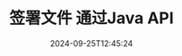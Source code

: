 ---
############################# Static ############################
layout: "landing"
date: 2024-09-25T12:45:24
draft: false

lang: zh
product: "Signature"
product_tag: "signature"
platform: "Java"
platform_tag: "java"

############################# Drop-down ############################
supported_platforms:
  items:
    # supported_platforms loop
    - title: ".NET"
      tag: "net"
    # supported_platforms loop
    - title: "Java"
      tag: "java"
    # supported_platforms loop
    - title: "Node.js"
      tag: "nodejs-java" 
    # supported_platforms loop
    - title: "Python"
      tag: "python-net" 

############################# Head ############################
head_title: "Java 数字签名库 - GroupDocs.Signature"
head_description: "通过 GroupDocs.Signature 的电子签名为 Java 应用程序提供支持。快速、轻松地签署商业文件。"

############################# Header ############################
title: "签署文件 通过Java API"
description: "使用我们面向程序员和最终用户的灵活的 API 和基于应用程序的解决方案，在任何平台上签署数字文档和图像。"
words:
  for: "为了"

actions:
  main: "免费 Maven 下载"
  main_link: "https://releases.groupdocs.com/java/repo/com/groupdocs/groupdocs-signature/"
  alt: "许可"
  alt_link: "https://purchase.groupdocs.com/pricing/signature/java/"
  title: "准备好开始了吗？"
  description: "免费试用 GroupDocs.Signature 功能或申请许可证"

release:
  title: "版本 {0} 已发布"
  notes: "看看有什么新鲜事"
  downloads: "下载"

code:
  title: "使用 Java 签署 PDF 文件"
  more: "更多示例"
  more_link: "https://github.com/groupdocs-signature/GroupDocs.Signature-for-Java/"
  install: |
    <dependency>
      <groupId>com.groupdocs</groupId>
      <artifactId>groupdocs-signature</artifactId>
      <version>{0}</version>
    </dependency>
  content: |
    ```java {style=abap}  
    // 选择PDF文档
    Signature signature = new Signature("sample.pdf");
    
    // 提供文字
    TextSignOptions options = 
        new TextSignOptions("John Smith");
    options.setForeColor(Color.RED);

    // 签署文档并保存到文件
    signature.sign("signed.pdf", options);
    
    ```

############################# Overview ############################
overview:
  enable: true
  title: "GroupDocs.Signature 概述"
  description: "用于在 Java 应用程序中执行文档签名和相关操作的 API"
  features:
    # feature loop
    - title: "使用 Java 数字签名改进业务文档"
      content: "快速且可定制的签名：GroupDocs.Signature for Java 为 PDF、图像和 Office 文档提供了广泛的数字签名选项。您可以使用文本、条形码、QR 码、数字证书、图片或隐藏元数据。文件处理快速高效。"

    # feature loop
    - title: "处理已签署的文件"
      content: "高级文档处理涉及使用 GroupDocs.Signature for Java 对签名文档进行强大的操作。您可以使用各种有用的条件搜索并验证已添加到业务文档中的签名。此外，您还可以访问有关文档的详细信息或获取其页面的预览图像。"

    # feature loop
    - title: "多种输出选择"
      content: "强大的签名选项允许您自定义使用 GroupDocs.Signature for Java 签名的文档的输出。您可以在任何文档页面上精确定位任何签名，并以多种方式配置其外观。 Java API 支持以多种受支持的格式保存签名的业务文档，并提供使用密码保护它们的选项。"

############################# Platforms ############################
platforms:
  enable: true
  title: "平台独立性"
  description: "GroupDocs.Signature for Java 支持以下操作系统、框架和包管理器"
  items:
    # platform loop
    - title: "Amazon"
      image: "amazon"
    # platform loop
    - title: "Docker"
      image: "docker"
    # platform loop
    - title: "Azure"
      image: "azure"
    # platform loop
    - title: "Eclipse"
      image: "eclipse"
    # platform loop
    - title: "IntelliJ"
      image: "intellij"
    # platform loop
    - title: "Windows"
      image: "windows"
    # platform loop
    - title: "Linux"
      image: "linux"
    # platform loop
    - title: "Maven"
      image: "maven"

############################# File formats ############################
formats:
  enable: true
  title: "支持的文件格式"
  description: |
    GroupDocs.Signature for Java 支持以下[文件格式](https://docs.groupdocs.com/signature/java/supported-document-formats/) 的操作。
  groups:
    # group loop
    - color: "green"
      content: |
        ### 微软Office格式
        * **Word:**  DOCX, DOC, DOCM, DOT, DOTX, DOTM, RTF
        * **Excel:** XLSX, XLS, XLSM, XLSB, XLTM, XLT, XLTM, XLTX, XLAM, SXC, SpreadsheetML
        * **PowerPoint:** PPT, PPTX, PPS, PPSX, PPSM, POT, POTM, POTX, PPTM
    # group loop
    - color: "blue"
      content: |
        ### 图像和其他格式
        * **便携的:** PDF
        * **图片:** JPG, BMP, PNG, TIFF, GIF, DICOM, WEBP
        * **其他办公形式:** ODT, OTT, OTS, ODS, ODP, OTP, ODG
      # group loop
    - color: "red"
      content: |
        ### 其他格式
        * **网络:** HTML, MHTML
        * **档案:** ZIP, TAR, 7Z
        * **证书:** PFX

############################# Features ############################
features:
  enable: true
  title: "GroupDocs.Signature 功能"
  description: "使用数字签名签署 PDF、Office 文档和图像"

  items:
    # feature loop
    - icon: "sign"
      title: "添加签名"
      content: "通过将数字签名精确地放置在任何页面上的任何位置，使用各种支持的签名类型来签署文档。"

    # feature loop
    - icon: "custom"
      title: "定制结果"
      content: "通过调整颜色、字体、边框、旋转和其他功能来自定义签名外观，以达到所需的结果。"

    # feature loop
    - icon: "password"
      title: "使用密码保护文档"
      content: "对于许多受支持的文档类型，您可以使用密码保护签名文档。"

    # feature loop
    - icon: "protect"
      title: "防止未经授权的更改"
      content: "保护使用数字证书签名的重要业务文档免遭未经授权的修改。"

    # feature loop
    - icon: "convert"
      title: "获得所需格式的结果"
      content: "轻松获取任何受支持格式的签名结果文件。您还可以轻松地将 MS Word 文档转换为 PDF。"

    # feature loop
    - icon: "preview"
      title: "文档预览"
      content: "将文档的任何页面保存为图像以供将来处理。"

    # feature loop
    - icon: "search"
      title: "寻找签名"
      content: "可以获得有关特定文档中先前添加的签名的信息。"

    # feature loop
    - icon: "validate"
      title: "验证文件"
      content: "验证任何已签名文档上签名的正确性。"

    # feature loop
    - icon: "update"
      title: "管理签名"
      content: "将签名放置在文档页面上后，可以根据需要将其删除、移动或更新。"

############################# Code samples ############################
code_samples:
  enable: true
  title: "代码示例"
  description: "Java 操作的典型 GroupDocs.Signature 的一些用例"
  items:
    # code sample loop
    - title: "使用 QR 码增强 PDF 文档"
      content: |
        通过将 [QR](https://docs.groupdocs.com/signature/java/esign-document-with-qr-code-signature/) 码添加到 PDF 文档的特定页面来增强业务流程可能很有价值。 有一个示例说明如何使用 GroupDocs.Signature for Java 添加 QR 码。
        {{< landing/code title="使用 QR 码增强 PDF 文档">}}
        ```java {style=abap}
        // 加载要签名的文档
        Signature signature = new Signature("file_to_sign.pdf");
        
        // 使用预定义文本创建 QR 码选项
        QrCodeSignOptions options = new QrCodeSignOptions("The document is approved by John Smith");
        
        // 配置二维码编码类型以及在页面中的位置
        options.setEncodeType(QrCodeTypes.QR);
        options.setLeft(100);
        options.setTop(100);

        // 签署文档并将其保存为结果文件
        signature.sign("file_with_QR.pdf", options);
        ```
        {{< /landing/code >}}
    # code sample loop
    - title: "使用数字签名来保护 DOCX"
      content: |
        您可以使用存储为数字证书的个人或公司签名来[保护文档](https://docs.groupdocs.com/signature/java/esign-document-with-digital-signature/)。 在不使签名无效的情况下，无法更改使用证书保护的文档。
        {{< landing/code title="使用数字签名来保护 DOCX">}}
        ```java {style=abap}   
        // 加载要进行数字签名的文档
        Signature signature = new Signature("file_to_sign.docx");
        
        // 指定数字签名选项并提供证书文件的路径
        DigitalSignOptions options = new DigitalSignOptions("certificate.pfx");

        // 设置证书密码
        options.setPassword("1234567890");

        // 签署文档并将其保存到所需路径
        signature.sign("digitally_signed.docx", options);
        ```
        {{< /landing/code >}}

---